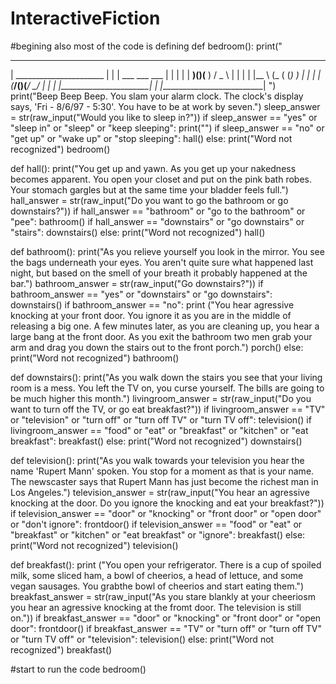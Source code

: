 # InteractiveFiction
#begining also most of the code is defining
def bedroom():
    print(" 
 __________________________
|  ______________________  |
| |   ___    ___   ___   | |
| |  | __)()(__ ) / _ \  | |
| |  |__ \   (_ \( (_) ) | |
| |  (___/()(___/ \___/  | |
| |______________________| |
|__________________________|
")
    print("Beep Beep Beep. You slam your alarm clock. The clock's display says, 'Fri - 8/6/97 - 5:30'. You have to be at work by seven.")
    sleep_answer = str(raw_input("Would you like to sleep in?"))
    if sleep_answer == "yes" or "sleep in" or "sleep" or "keep sleeping":
        print("")
    if sleep_answer == "no" or "get up" or "wake up" or "stop sleeping":
        hall()
    else:
        print("Word not recognized")
        bedroom()

def hall():
    print("You get up and yawn. As you get up your nakedness becomes apparent. You open your closet and put on the pink bath robes. Your stomach gargles but at the same time your bladder feels full.")
    hall_answer = str(raw_input("Do you want to go the bathroom or go downstairs?"))
    if hall_answer == "bathroom" or "go to the bathroom" or "pee":
        bathroom()
    if hall_answer == "downstairs" or "go downstairs" or "stairs":
        downstairs()
    else:
         print("Word not recognized")
         hall()

def bathroom():
    print("As you relieve yourself you look in the mirror. You see the bags underneath your eyes. You aren't quite sure what happened last night, but based on the smell of your breath it probably happened at the bar.")
    bathroom_answer = str(raw_input("Go downstairs?"))
    if bathroom_answer == "yes" or "downstairs" or "go downstairs":
        downstairs()
    if bathroom_answer == "no":
        print ("You hear agressive knocking at your front door. You ignore it as you are in the middle of releasing a big one. A few minutes later, as you are cleaning up, you hear a large bang at the front door. As you exit the bathroom two men grab your arm and drag you down the stairs out to the front porch.")
        porch()
    else:
        print("Word not recognized")
        bathroom()

def downstairs():
    print("As you walk down the stairs you see that your living room is a mess. You left the TV on, you curse yourself. The bills are going to be much higher this month.")
    livingroom_answer = str(raw_input("Do you want to turn off the TV, or go eat breakfast?"))
    if livingroom_answer == "TV" or "television" or "turn off" or "turn off TV" or "turn TV off":
        television()
    if livingroom_answer == "food" or "eat" or "breakfast" or "kitchen" or "eat breakfast":
        breakfast()
    else:
        print("Word not recognized")
        downstairs()

def television():
    print("As you walk towards your television you hear the name 'Rupert Mann' spoken. You stop for a moment as that is your name. The newscaster says that Rupert Mann has just become the richest man in Los Angeles.")
    television_answer = str(raw_input("You hear an agressive knocking at the door. Do you ignore the knocking and eat your breakfast?"))
    if television_answer == "door" or "knocking" or "front door" or "open door" or "don't ignore":
        frontdoor()
    if television_answer == "food" or "eat" or "breakfast" or "kitchen" or "eat breakfast" or "ignore":
        breakfast()
    else:
        print("Word not recognized")
        television()
       
def breakfast():
    print ("You open your refrigerator. There is a cup of spoiled milk, some sliced ham, a bowl of cheerios, a head of lettuce, and some vegan sausages. You grabthe bowl of cheerios and start eating them.")   
    breakfast_answer = str(raw_input("As you stare blankly at your cheeriosm you hear an agressive knocking at the fromt door. The television is still on."))
    if breakfast_answer == "door" or "knocking" or "front door" or "open door":
        frontdoor()
    if breakfast_answer == "TV" or "turn off" or "turn off TV" or "turn TV off" or "television":
        television()
    else:
        print("Word not recognized")
        breakfast()
        
        
#start to run the code
bedroom()
